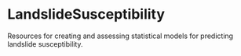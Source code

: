 # LandslideSusceptibility

Resources for creating and assessing statistical models for predicting landslide
susceptibility.